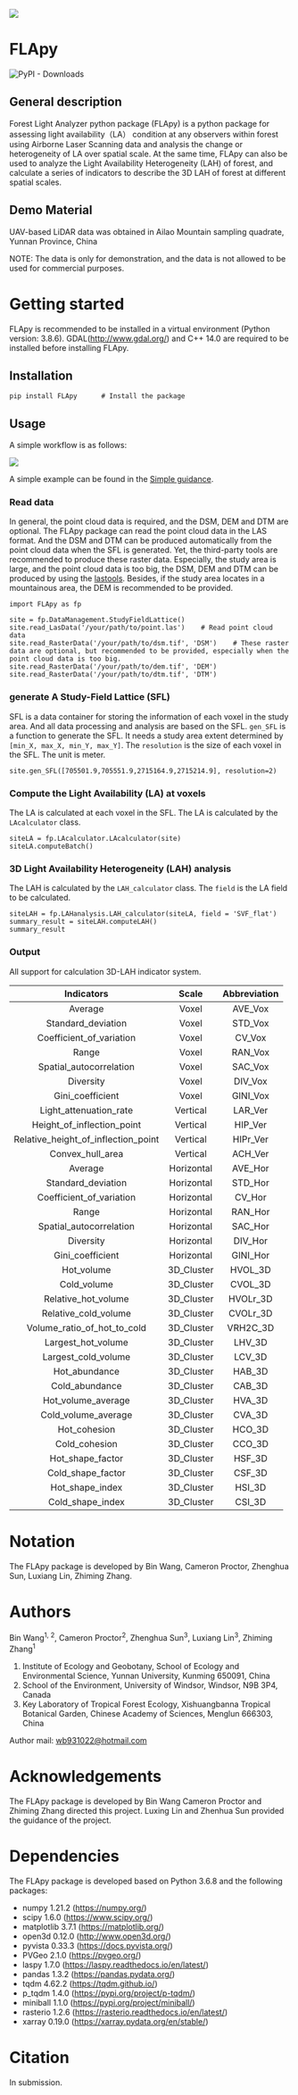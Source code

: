 ![](https://github.com/niB-gnaW/FLApy/blob/master/Pics/logo.png)
# FLApy 
![PyPI - Downloads](https://img.shields.io/pypi/dm/FLApy?label=Downloads&style=flat-square)


## General description
Forest Light Analyzer python package (FLApy) is a python package for assessing
light availability（LA） condition at any observers within forest using Airborne Laser
Scanning data and analysis the change or heterogeneity of LA over spatial scale. At the same time,
FLApy can also be used to analyze the Light Availability Heterogeneity (LAH) of forest,
and calculate a series of indicators to describe the 3D LAH of forest at different spatial scales.

## Demo Material
UAV-based LiDAR data was obtained in Ailao Mountain sampling quadrate, Yunnan Province, China

NOTE: The data is only for demonstration, and the data is not allowed to be used for commercial purposes.
# Getting started
FLApy is recommended to be installed in a virtual environment (Python version: 3.8.6).
GDAL(http://www.gdal.org/) and C++ 14.0 are required to be installed before installing FLApy.
## Installation
```
pip install FLApy      # Install the package
```

## Usage
A simple workflow is as follows:

![](https://github.com/niB-gnaW/FLApy/blob/master/Pics/WorkFlow_FLApy.png)

A simple example can be found in the [Simple guidance](https://github.com/niB-gnaW/FLApy/blob/master/examples/A_simple_guidance.ipynb).

### Read data

In general, the point cloud data is required, and the DSM, DEM and DTM are optional.
The FLApy package can read the point cloud data in the LAS format. 
And the DSM and DTM can be produced automatically from the point cloud data when the SFL is generated.
Yet, the third-party tools are recommended to produce these raster data.
Especially, the study area is large, and the point cloud data is too big, the DSM, DEM and DTM can be produced by using the [lastools](https://rapidlasso.com/lastools/).
Besides, if the study area locates in a mountainous area, the DEM is recommended to be provided. 

```
import FLApy as fp

site = fp.DataManagement.StudyFieldLattice()
site.read_LasData('/your/path/to/point.las')    # Read point cloud data
site.read_RasterData('/your/path/to/dsm.tif', 'DSM')    # These raster data are optional, but recommended to be provided, especially when the point cloud data is too big.
site.read_RasterData('/your/path/to/dem.tif', 'DEM')
site.read_RasterData('/your/path/to/dtm.tif', 'DTM')
```

### generate A Study-Field Lattice (SFL)
SFL is a data container for storing the information of each voxel in the study area. And all data processing and analysis are based on the SFL.
`gen_SFL` is a function to generate the SFL. It needs a study area extent determined by `[min_X, max_X, min_Y, max_Y]`. 
The `resolution` is the size of each voxel in the SFL. The unit is meter.
```
site.gen_SFL([705501.9,705551.9,2715164.9,2715214.9], resolution=2)
```

### Compute the Light Availability (LA) at voxels
The LA is calculated at each voxel in the SFL. The LA is calculated by the `LAcalculator` class.

```
siteLA = fp.LAcalculator.LAcalculator(site)
siteLA.computeBatch()
```

### 3D Light Availability Heterogeneity (LAH) analysis
The LAH is calculated by the `LAH_calculator` class. The `field` is the LA field to be calculated.
```
siteLAH = fp.LAHanalysis.LAH_calculator(siteLA, field = 'SVF_flat')
summary_result = siteLAH.computeLAH()
summary_result
```

### Output
All support for calculation 3D-LAH indicator system.

|             Indicators              |   Scale    | Abbreviation |
|:-----------------------------------:|:----------:|:------------:|
|               Average               |   Voxel    |   AVE_Vox    |
|         Standard_deviation          |   Voxel    |   STD_Vox    |
|      Coefficient_of_variation       |   Voxel    |    CV_Vox    |
|                Range                |   Voxel    |   RAN_Vox    |
|       Spatial_autocorrelation       |   Voxel    |   SAC_Vox    |
|              Diversity              |   Voxel    |   DIV_Vox    |
|          Gini_coefficient           |   Voxel    |   GINI_Vox   |
|       Light_attenuation_rate        |  Vertical  |   LAR_Ver    |
|     Height_of_inflection_point      |  Vertical  |   HIP_Ver    |
| Relative_height_of_inflection_point |  Vertical  |   HIPr_Ver   |
|          Convex_hull_area           |  Vertical  |   ACH_Ver    |
|               Average               | Horizontal |   AVE_Hor    |
|         Standard_deviation          | Horizontal |   STD_Hor    |
|      Coefficient_of_variation       | Horizontal |    CV_Hor    |
|                Range                | Horizontal |   RAN_Hor    |
|       Spatial_autocorrelation       | Horizontal |   SAC_Hor    |
|              Diversity              | Horizontal |   DIV_Hor    |
|          Gini_coefficient           | Horizontal |   GINI_Hor   |
|             Hot_volume              | 3D_Cluster |   HVOL_3D    |
|             Cold_volume             | 3D_Cluster |   CVOL_3D    |
|         Relative_hot_volume         | 3D_Cluster |   HVOLr_3D   |
|        Relative_cold_volume         | 3D_Cluster |   CVOLr_3D   |
|     Volume_ratio_of_hot_to_cold     | 3D_Cluster |   VRH2C_3D   |
|         Largest_hot_volume          | 3D_Cluster |    LHV_3D    |
|         Largest_cold_volume         | 3D_Cluster |    LCV_3D    |
|            Hot_abundance            | 3D_Cluster |    HAB_3D    |
|           Cold_abundance            | 3D_Cluster |    CAB_3D    |
|         Hot_volume_average          | 3D_Cluster |    HVA_3D    |
|         Cold_volume_average         | 3D_Cluster |    CVA_3D    |
|            Hot_cohesion             | 3D_Cluster |    HCO_3D    |
|            Cold_cohesion            | 3D_Cluster |    CCO_3D    |
|          Hot_shape_factor           | 3D_Cluster |    HSF_3D    |
|          Cold_shape_factor          | 3D_Cluster |    CSF_3D    |
|           Hot_shape_index           | 3D_Cluster |    HSI_3D    |
|          Cold_shape_index           | 3D_Cluster |    CSI_3D    |


# Notation
The FLApy package is developed by Bin Wang, Cameron Proctor, Zhenghua Sun, Luxiang Lin, Zhiming Zhang.

# Authors
Bin Wang<sup>1, 2</sup>, Cameron Proctor<sup>2</sup>, Zhenghua Sun<sup>3</sup>, Luxiang Lin<sup>3</sup>, Zhiming Zhang<sup>1</sup>

1. Institute of Ecology and Geobotany, School of Ecology and Environmental Science, Yunnan University, Kunming 650091, China
2. School of the Environment, University of Windsor, Windsor, N9B 3P4, Canada
3. Key Laboratory of Tropical Forest Ecology, Xishuangbanna Tropical Botanical Garden, Chinese Academy of Sciences, Menglun 666303, China

Author mail: wb931022@hotmail.com

# Acknowledgements
The FLApy package is developed by Bin Wang
Cameron Proctor and Zhiming Zhang directed this project.
Luxing Lin and Zhenhua Sun provided the guidance of the project.

# Dependencies
The FLApy package is developed based on Python 3.6.8 and the following packages:
- numpy 1.21.2 (https://numpy.org/)
- scipy 1.6.0 (https://www.scipy.org/)
- matplotlib 3.7.1 (https://matplotlib.org/)
- open3d 0.12.0 (http://www.open3d.org/)
- pyvista 0.33.3 (https://docs.pyvista.org/)
- PVGeo 2.1.0 (https://pvgeo.org/)
- laspy 1.7.0 (https://laspy.readthedocs.io/en/latest/)
- pandas 1.3.2 (https://pandas.pydata.org/)
- tqdm 4.62.2 (https://tqdm.github.io/)
- p_tqdm 1.4.0 (https://pypi.org/project/p-tqdm/)
- miniball 1.1.0 (https://pypi.org/project/miniball/)
- rasterio 1.2.6 (https://rasterio.readthedocs.io/en/latest/)
- xarray 0.19.0 (https://xarray.pydata.org/en/stable/)

# Citation
In submission.